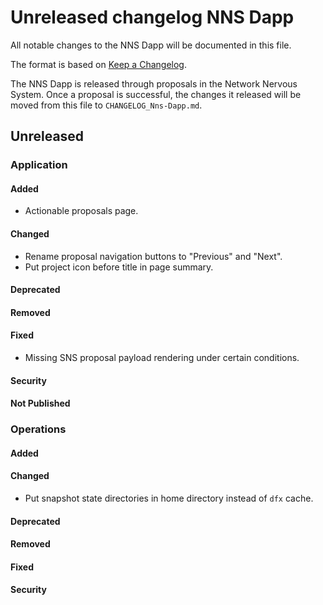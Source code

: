 
# Unreleased changelog NNS Dapp

All notable changes to the NNS Dapp will be documented in this file.

The format is based on [Keep a Changelog](https://keepachangelog.com/en/1.0.0/).

The NNS Dapp is released through proposals in the Network Nervous System. Once a
proposal is successful, the changes it released will be moved from this file to
`CHANGELOG_Nns-Dapp.md`.

## Unreleased

### Application

#### Added

* Actionable proposals page.

#### Changed

* Rename proposal navigation buttons to "Previous" and "Next".
* Put project icon before title in page summary.

#### Deprecated

#### Removed

#### Fixed

* Missing SNS proposal payload rendering under certain conditions.

#### Security

#### Not Published

### Operations

#### Added

#### Changed

* Put snapshot state directories in home directory instead of `dfx` cache.

#### Deprecated

#### Removed

#### Fixed

#### Security
